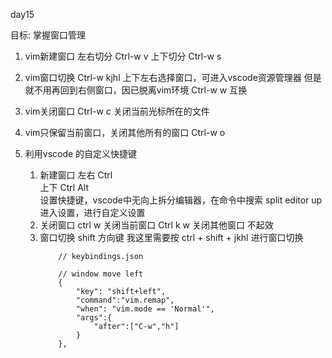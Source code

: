 <!--
 * @Author: hly
 * @Date: 2022-07-18 09:02:07
 * @LastEditors: hly
 * @LastEditTime: 2022-07-25 14:41:25
 * @Description:
-->
day15

目标: 掌握窗口管理

1. vim新建窗口
    左右切分 Ctrl-w v
    上下切分 Ctrl-w s

2. vim窗口切换
    Ctrl-w kjhl 上下左右选择窗口，可进入vscode资源管理器 但是就不用再回到右侧窗口，因已脱离vim环境
    Ctrl-w w 互换

3. vim关闭窗口 Ctrl-w c 关闭当前光标所在的文件

4. vim只保留当前窗口，关闭其他所有的窗口 Ctrl-w o

5. 利用vscode 的自定义快捷键
    1. 新建窗口
        左右 Ctrl \
        上下 Ctrl Alt \
            设置快捷键，vscode中无向上拆分编辑器，在命令中搜索 split editor up 进入设置，进行自定义设置
    2. 关闭窗口
        ctrl w 关闭当前窗口
        Ctrl k w 关闭其他窗口  不起效
    3. 窗口切换
        shift 方向键
        我这里需要按 ctrl + shift + jkhl 进行窗口切换
        ```
            // keybindings.json

            // window move left
            {
                "key": "shift+left",
                "command":"vim.remap",
                "when": "vim.mode == 'Normal'",
                "args":{
                    "after":["C-w","h"]
                }
            },
        ```